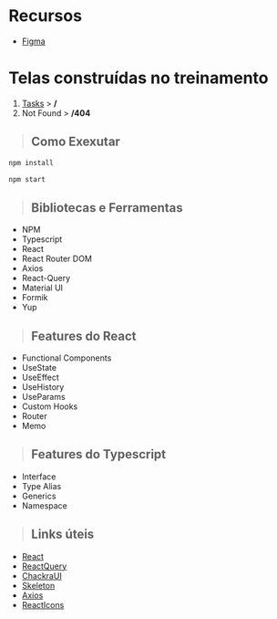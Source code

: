 # Recursos
* [Figma](https://www.figma.com/file/OzU9oBLromBcixKxWFeBbg/TaskOrganizer?node-id=0-1&t=2lCacaZQBN3NtdJp-0)

# Telas construídas no treinamento

1. [Tasks](./requirements/tasks.md) >  **/**
2. Not Found > **/404**

> ## Como Exexutar
```sh
npm install
```

```sh
npm start
```



> ## Bibliotecas e Ferramentas
* NPM
* Typescript
* React
* React Router DOM
* Axios
* React-Query
* Material UI
* Formik
* Yup


> ## Features do React
* Functional Components
* UseState
* UseEffect
* UseHistory
* UseParams
* Custom Hooks
* Router
* Memo


> ## Features do Typescript
* Interface
* Type Alias
* Generics
* Namespace

> ## Links úteis
* [React](https://react.dev/)
* [ReactQuery](https://tanstack.com/query/v4/docs/react/overview)
* [ChackraUI](https://chakra-ui.com/docs/)
* [Skeleton](https://chakra-ui.com/docs/components/skeleton/usage)
* [Axios](https://axios-http.com/ptbr/docs/intro)
* [ReactIcons](https://react-icons.github.io/react-icons)
